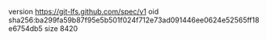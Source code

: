 version https://git-lfs.github.com/spec/v1
oid sha256:ba299fa59b87f95e5b501f024f712e73ad091446ee0624e52565ff18e6754db5
size 8420

